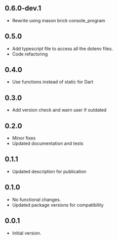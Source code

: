 ## 0.6.0-dev.1
- Rewrite using mason brick console_program
## 0.5.0
- Add typescript file to access all the dotenv files. 
- Code refactoring
## 0.4.0
- Use functions instead of static for Dart

## 0.3.0
- Add version check and warn user if outdated

## 0.2.0
- Minor fixes
- Updated documentation and tests 

## 0.1.1
- Updated description for publication
## 0.1.0
- No functional changes.
- Updated package versions for compatibility

## 0.0.1
- Initial version.
